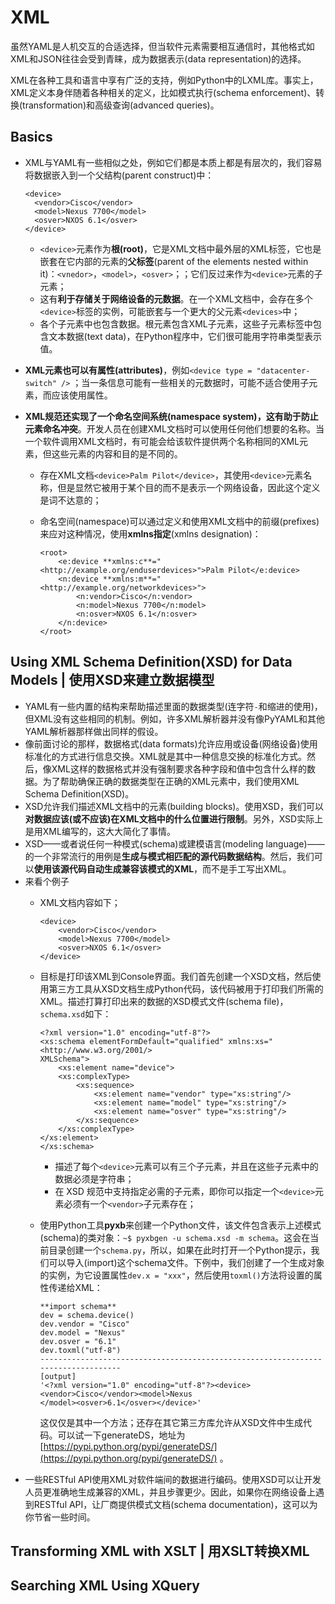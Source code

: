 # XML

虽然YAML是人机交互的合适选择，但当软件元素需要相互通信时，其他格式如XML和JSON往往会受到青睐，成为数据表示\(data representation\)的选择。

XML在各种工具和语言中享有广泛的支持，例如Python中的LXML库。事实上，XML定义本身伴随着各种相关的定义，比如模式执行\(schema enforcement\)、转换\(transformation\)和高级查询\(advanced queries\)。

## Basics

* XML与YAML有一些相似之处，例如它们都是本质上都是有层次的，我们容易将数据嵌入到一个父结构\(parent construct\)中：

  ```text
  <device>
  	<vendor>Cisco</vendor>
  	<model>Nexus 7700</model>
  	<osver>NXOS 6.1</osver>
  </device>
  ```

  * `<device>`元素作为**根\(root\)**，它是XML文档中最外层的XML标签，它也是嵌套在它内部的元素的**父标签**\(parent of the elements nested within it\)：`<vnedor>`，`<model>`，`<osver>`；；它们反过来作为`<device>`元素的子元素；
  * 这有**利于存储关于网络设备的元数据**。在一个XML文档中，会存在多个`<device>`标签的实例，可能嵌套与一个更大的父元素`<devices>`中；
  * 各个子元素中也包含数据。根元素包含XML子元素，这些子元素标签中包含文本数据\(text data\)，在Python程序中，它们很可能用字符串类型表示值。

* **XML元素也可以有属性\(attributes\)**，例如`<device type = "datacenter-switch" />` ；当一条信息可能有一些相关的元数据时，可能不适合使用子元素，而应该使用属性。
* **XML规范还实现了一个命名空间系统\(namespace system\)，这有助于防止元素命名冲突**。开发人员在创建XML文档时可以使用任何他们想要的名称。当一个软件调用XML文档时，有可能会给该软件提供两个名称相同的XML元素，但这些元素的内容和目的是不同的。
  * 存在XML文档`<device>Palm Pilot</device>`，其使用`<device>`元素名称，但是显然它被用于某个目的而不是表示一个网络设备，因此这个定义是词不达意的；
  * 命名空间\(namespace\)可以通过定义和使用XML文档中的前缀\(prefixes\)来应对这种情况，使用**xmlns指定**\(xmlns designation\)：

    ```text
    <root>
    	<e:device **xmlns:c**="<http://example.org/enduserdevices>">Palm Pilot</e:device>
    	<n:device **xmlns:m**="<http://example.org/networkdevices>">
    		<n:vendor>Cisco</n:vendor>
    		<n:model>Nexus 7700</n:model>
    		<n:osver>NXOS 6.1</n:osver>
    	</n:device>
    </root>
    ```

## Using XML Schema Definition\(XSD\) for Data Models \| 使用XSD来建立数据模型

* YAML有一些内置的结构来帮助描述里面的数据类型\(连字符`-`和缩进的使用\)，但XML没有这些相同的机制。例如，许多XML解析器并没有像PyYAML和其他YAML解析器那样做出同样的假设。
* 像前面讨论的那样，数据格式\(data formats\)允许应用或设备\(网络设备\)使用标准化的方式进行信息交换。XML就是其中一种信息交换的标准化方式。然后，像XML这样的数据格式并没有强制要求各种字段和值中包含什么样的数据。为了帮助确保正确的数据类型在正确的XML元素中，我们使用XML Schema Definition\(XSD\)。
* XSD允许我们描述XML文档中的元素\(building blocks\)。使用XSD，我们可以**对数据应该\(或不应该\)在XML文档中的什么位置进行限制**。另外，XSD实际上是用XML编写的，这大大简化了事情。
* XSD——或者说任何一种模式\(schema\)或建模语言\(modeling language\)——的一个非常流行的用例是**生成与模式相匹配的源代码数据结构**。然后，我们可以**使用该源代码自动生成兼容该模式的XML**，而不是手工写出XML。
* 来看个例子
  * XML文档内容如下；

    ```text
    <device>
    	<vendor>Cisco</vendor>
    	<model>Nexus 7700</model>
    	<osver>NXOS 6.1</osver>
    </device>
    ```

  * 目标是打印该XML到Console界面。我们首先创建一个XSD文档，然后使用第三方工具从XSD文档生成Python代码，该代码被用于打印我们所需的XML。描述打算打印出来的数据的XSD模式文件\(schema file\)，`schema.xsd`如下：

    ```text
    <?xml version="1.0" encoding="utf-8"?>
    <xs:schema elementFormDefault="qualified" xmlns:xs="<http://www.w3.org/2001/>
    XMLSchema">
    	<xs:element name="device">
    	<xs:complexType>
    		<xs:sequence>
    			<xs:element name="vendor" type="xs:string"/>
    			<xs:element name="model" type="xs:string"/>
    			<xs:element name="osver" type="xs:string"/>
    		</xs:sequence>
    	</xs:complexType>
    </xs:element>
    </xs:schema>
    ```

    * 描述了每个`<device>`元素可以有三个子元素，并且在这些子元素中的数据必须是字符串；
    * 在 XSD 规范中支持指定必需的子元素，即你可以指定一个`<device>`元素必须有一个`<vendor>`子元素存在；

  * 使用Python工具**pyxb**来创建一个Python文件，该文件包含表示上述模式\(schema\)的类对象：`~$ pyxbgen -u schema.xsd -m schema`。这会在当前目录创建一个`schema.py`，所以，如果在此时打开一个Python提示，我们可以导入\(import\)这个schema文件。下例中，我们创建了一个生成对象的实例，为它设置属性`dev.x = "xxx"`，然后使用`toxml()`方法将设置的属性传递给XML：

    ```text
    **import schema**
    dev = schema.device()
    dev.vendor = "Cisco"
    dev.model = "Nexus"
    dev.osver = "6.1"
    dev.toxml("utf-8")
    ---------------------------------------------------------------------------------
    [output]
    '<?xml version="1.0" encoding="utf-8"?><device><vendor>Cisco</vendor><model>Nexus
    </model><osver>6.1</osver></device>'
    ```

    这仅仅是其中一个方法；还存在其它第三方库允许从XSD文件中生成代码。可以试一下generateDS，地址为[https://pypi.python.org/pypi/generateDS/](https://pypi.python.org/pypi/generateDS/) 。
* 一些RESTful API使用XML对软件端间的数据进行编码。使用XSD可以让开发人员更准确地生成兼容的XML，并且步骤更少。因此，如果你在网络设备上遇到RESTful API，让厂商提供模式文档\(schema documentation\)，这可以为你节省一些时间。

## Transforming XML with XSLT \| 用XSLT转换XML

## Searching XML Using XQuery

